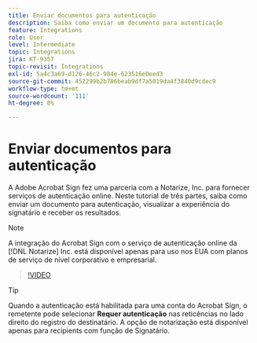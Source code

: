 ```yaml
---
title: Enviar documentos para autenticação
description: Saiba como enviar um documento para autenticação
feature: Integrations
role: User
level: Intermediate
topic: Integrations
jira: KT-9357
topic-revisit: Integrations
exl-id: 5a4c3a69-d126-46c2-984e-623516e0eed3
source-git-commit: 452299b2b786beab9df7a5019da4f3840d9cdec9
workflow-type: tm+mt
source-wordcount: '111'
ht-degree: 0%

---
```


# Enviar documentos para autenticação

A Adobe Acrobat Sign fez uma parceria com a Notarize, Inc. para fornecer serviços de autenticação online. Neste tutorial de três partes, saiba como enviar um documento para autenticação, visualizar a experiência do signatário e receber os resultados.

>[!NOTE]
>
>A integração do Acrobat Sign com o serviço de autenticação online da [!DNL Notarize] Inc. está disponível apenas para uso nos EUA com planos de serviço de nível corporativo e empresarial.

>[!VIDEO](https://video.tv.adobe.com/v/341029?quality=12&learn=on&hidetitle=true)

>[!TIP]
>
>Quando a autenticação está habilitada para uma conta do Acrobat Sign, o remetente pode selecionar **Requer autenticação** nas reticências no lado direito do registro do destinatário. A opção de notarização está disponível apenas para recipients com função de Signatário.
